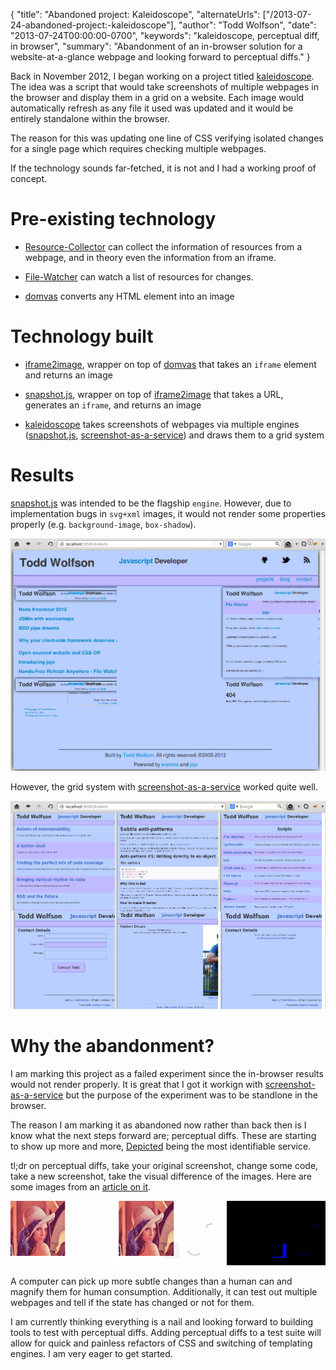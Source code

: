 {
  "title": "Abandoned project: Kaleidoscope",
  "alternateUrls": ["/2013-07-24-abandoned-project:-kaleidoscope"],
  "author": "Todd Wolfson",
  "date": "2013-07-24T00:00:00-0700",
  "keywords": "kaleidoscope, perceptual diff, in browser",
  "summary": "Abandonment of an in-browser solution for a website-at-a-glance webpage and looking forward to perceptual diffs."
}

Back in November 2012, I began working on a project titled [kaleidoscope][]. The idea was a script that would take screenshots of multiple webpages in the browser and display them in a grid on a website. Each image would automatically refresh as any file it used was updated and it would be entirely standalone within the browser.

[kaleidoscope]: https://github.com/twolfson/kaleidoscope

The reason for this was updating one line of CSS verifying isolated changes for a single page which requires checking multiple webpages.

If the technology sounds far-fetched, it is not and I had a working proof of concept.

# Pre-existing technology

- [Resource-Collector][rc] can collect the information of resources from a webpage, and in theory even the information from an iframe.

- [File-Watcher][fw] can watch a list of resources for changes.

- [domvas][] converts any HTML element into an image

[rc]: https://github.com/twolfson/Resource-Collector
[fw]: https://github.com/twolfson/File-Watcher
[domvas]: https://github.com/pbakaus/domvas

# Technology built

- [iframe2image][], wrapper on top of [domvas][] that takes an `iframe` element and returns an image

- [snapshot.js][], wrapper on top of [iframe2image][] that takes a URL, generates an `iframe`, and returns an image

- [kaleidoscope][] takes screenshots of webpages via multiple engines ([snapshot.js][], [screenshot-as-a-service][]) and draws them to a grid system

[iframe2image]: https://github.com/twolfson/iframe2image
[snapshot.js]: https://github.com/twolfson/snapshot
[screenshot-as-a-service]: https://github.com/fzaninotto/screenshot-as-a-service

# Results
[snapshot.js][] was intended to be the flagship `engine`. However, due to implementation bugs in `svg+xml` images, it would not render some properties properly (e.g. `background-image`, `box-shadow`).

[![snapshot.js working][kaleido-snapshot]][kaleido-snapshot]

[kaleido-snapshot]: /public/images/articles/kaleido-snapshot.png

However, the grid system with [screenshot-as-a-service][] worked quite well.

[![screenshot-as-a-service working][kaleido-screenshot]][kaleido-screenshot]

[kaleido-screenshot]: /public/images/articles/kaleido-screenshot-as-a-service.png

# Why the abandonment?
I am marking this project as a failed experiment since the in-browser results would not render properly. It is great that I got it workign with [screenshot-as-a-service][] but the purpose of the experiment was to be standlone in the browser.

The reason I am marking it as abandoned now rather than back then is I know what the next steps forward are; perceptual diffs. These are starting to show up more and more, [Depicted][dpxdt] being the most identifiable service.

[dpxdt]: https://github.com/bslatkin/dpxdt

tl;dr on perceptual diffs, take your original screenshot, change some code, take a new screenshot, take the visual difference of the images. Here are some images from an [article on it][aurora2].

[![Perceptual diff][perceptual-diff]][perceptual-diff]

[aurora2]: http://tilander.org/aurora2/Comparing_Images/
[perceptual-diff]: /public/images/articles/kaleido-perceptual-diff.png

A computer can pick up more subtle changes than a human can and magnify them for human consumption. Additionally, it can test out multiple webpages and tell if the state has changed or not for them.

I am currently thinking everything is a nail and looking forward to building tools to test with perceptual diffs. Adding perceptual diffs to a test suite will allow for quick and painless refactors of CSS and switching of templating engines. I am very eager to get started.
